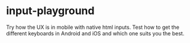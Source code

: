 # input-playground
Try how the UX is in mobile with native html inputs. Test how to get the different keyboards in Android and iOS and which one suits you the best.
